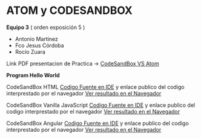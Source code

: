 # ATOM y CODESANDBOX


**Equipo 3** ( orden exposición 5 )

- Antonio Martinez
- Fco Jesus Córdoba
- Rocío Zuara

Link PDF presentacion de Practica -> [CodeSandBox VS Atom](CodeSandBox_Atom.pdf)

**Program Hello World**

CodeSandBox HTML [Codigo Fuente en IDE](https://codesandbox.io/s/html-hello-world-2jy5ul) y enlace publico del codigo interprestado por el navegador [Ver resultado en el Navegador](https://2jy5ul.csb.app/) 

CodeSandBox Vanilla JavaScript [Codigo Fuente en IDE](https://codesandbox.io/s/vanillajs-hello-world-j39vim) y enlace publico del codigo interprestado por el navegador [Ver resultado en el Navegador](https://j39vim.csb.app/) 

CodeSandBox Angular [Codigo Fuente en IDE](https://codesandbox.io/s/hello-world-angular-y32yyc?file=/src/index.html) y enlace publico del codigo interprestado por el navegador [Ver resultado en el Navegador](https://y32yyc.csb.app/) 
